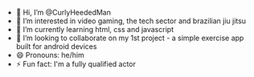 - 👋 Hi, I’m @CurlyHeededMan
- 👀 I’m interested in video gaming, the tech sector and brazilian jiu jitsu
- 🌱 I’m currently learning html, css and javascript
- 💞️ I’m looking to collaborate on my 1st project - a simple exercise app built for android devices
- 😄 Pronouns: he/him
- ⚡ Fun fact: I'm a fully qualified actor

<!---
CurlyHeededMan/CurlyHeededMan is a ✨ special ✨ repository because its `README.md` (this file) appears on your GitHub profile.
You can click the Preview link to take a look at your changes.
--->

